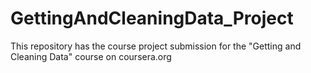 # GettingAndCleaningData_Project
This repository has the course project submission for the "Getting and Cleaning Data" course on coursera.org
